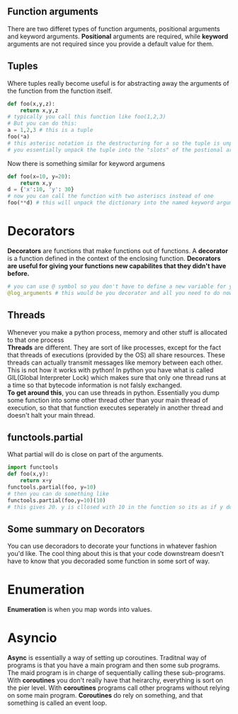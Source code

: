 
## Function arguments 
There are two differet types of function arguments, positional arguments and keyword arguments. __Positional__ arguments are required, while __keyword__ arguments are not required since you provide a default value for them. 
## Tuples 
Where tuples really become useful is for abstracting away the arguments of the function from the function itself.
```python 
def foo(x,y,z):
    return x,y,z
# typically you call this function like foo(1,2,3)
# But you can do this: 
a = 1,2,3 # this is a tuple 
foo(*a) 
# this asterisc notation is the destructuring for a so the tuple is unpacked to the arguments x,y,z 
# you essentially unpack the tuple into the "slots" of the postional arguments
```
Now there is something similar for keyword argumens 
```python 
def foo(x=10, y=20): 
    return x,y 
d = {'x':10, 'y': 30}
# now you can call the function with two asteriscs instead of one 
foo(**d) # this will unpack the dictionary into the named keyword arguments of the function signature  
```

# Decorators 
__Decorators__ are functions that make functions out of functions. A __decorator__ is a function defined in the context of the enclosing function. __Decorators are useful for giving your functions new capabilites that they didn't have before.__
```python 
# you can use @ symbol so you don't have to define a new variable for your decorator 
@log_arguments # this would be you decorator and all you need to do now is define the funtion you'd like to decorate below it. 
```  
## Threads  
Whenever you make a python process, memory and other stuff is allocated to that one process  
__Threads__ are different. They are sort of like processes, except for the fact that threads of executions (provided by the OS) all share resources. These threads can actually transmit messages like memory between each other.  
This is not how it works with python! In python you have what is called GIL(Global Interpreter Lock) which makes sure that only one thread runs at a time so that bytecode information is not falsly exchanged.  
__To get around this__, you can use threads in python. Essentially you dump some function into some other thread other than your main thread of execution, so that that function executes seperately in another thread and doesn't halt your main thread.  
## functools.partial 
What partial will do is close on part of the arguments.
```python 
import functools 
def foo(x,y):
    return x+y 
functools.partial(foo, y=10)
# then you can do something like 
functools.partial(foo,y=10)(10)
# this gives 20. y is cllosed with 10 in the function so its as if y doesn't exist anymore since it is just 10
```
## Some summary on Decorators 
You can use decoradors to decorate your functions in whatever fashion you'd like. The cool thing about this is that your code downstream doesn't have to know that you decoraded some function in some sort of way.

# Enumeration 
__Enumeration__ is when you map words into values. 

# Asyncio 
__Async__ is essentially a way of setting up coroutines. Traditnal way of programs is that you have a main program and then some sub programs. The maid program is in charge of sequentially calling these sub-programs. With __coroutines__ you don't really have that heirarchy, everything is sort on the pier level.
With __coroutines__ programs call other programs without relying on some main program. __Coroutines__ do rely on something, and that something is called an event loop. 